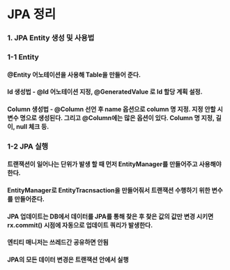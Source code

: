 # JPA 정리

### 1.  JPA Entity 생성 및 사용법

### 1-1 Entity

#### @Entity 어노테이션을 사용해 Table을 만들어 준다.

#### Id 생성법 - @Id 어노테이션 지정, @GeneratedValue 로 Id 할당 계획 설정.

#### Column 생성법 - @Column 선언 후 name 옵션으로 column 명 지정. 지정 안할 시 변수 명으로 생성된다. 그리고 @Column에는 많은 옵션이 있다. Column 명 지정, 길이, null 체크 등.

### 1-2 JPA 실행

#### 트랜잭션이 일어나는 단위가 발생 할 때 먼저 EntityManager를 만들어주고 사용해야한다.

#### EntityManager로 EntityTracnsaction을 만들어줘서 트랜잭션 수행하기 위한 변수를 만들어준다.

#### JPA 업데이트는 DB에서 데이터를 JPA를 통해 찾은 후 찾은 값의 값만 변경 시키면 rx.commit() 시점에 자동으로 업데이트 쿼리가 발생한다.

#### 엔티티 매니저는 쓰레드간 공유하면 안됨

#### JPA의 모든 데이터 변경은 트랜잭션 안에서 실행
